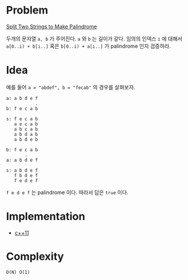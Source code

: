 # Problem

[Split Two Strings to Make Palindrome](https://leetcode.com/problems/split-two-strings-to-make-palindrome/)

두개의 문자열 `a, b` 가 주어진다. `a` 와 `b` 는 길이가 같다. 임의의
인덱스 `i` 에 대해서 `a[0..i) + b[i..]` 혹은 `b[0..i) + a[i..]` 가
palindrome 인지 검증하라.

# Idea

예를 들어 `a = "abdef", b = "fecab"` 의 경우를 살펴보자.

```
a: a b d e f
           .
b: f e c a b

s: f e c a b
   a e c a b
   a b c a b
   a b d a b
   a b d e b
   
b: f e c a b
       .
a: a b d e f

s: a b d e f
   f b d e f
   f e d e f   
```

`f e d e f` 는 palindrome 이다. 따라서 답은 `true` 이다.

# Implementation

* [c++11](a.cpp)

# Complexity

```
O(N) O(1)
```

